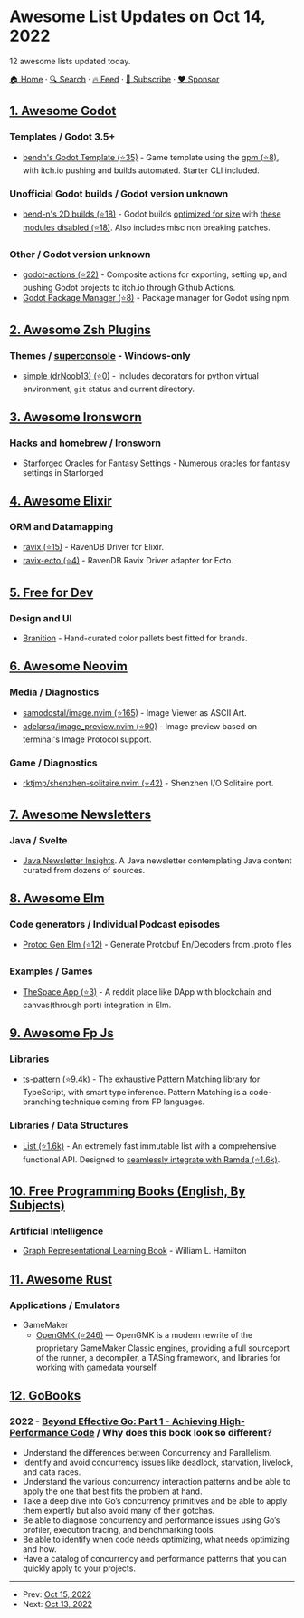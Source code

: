 # Awesome List Updates on Oct 14, 2022

12 awesome lists updated today.

[🏠 Home](/README.md) · [🔍 Search](https://www.trackawesomelist.com/search/) · [🔥 Feed](https://www.trackawesomelist.com/rss.xml) · [📮 Subscribe](https://trackawesomelist.us17.list-manage.com/subscribe?u=d2f0117aa829c83a63ec63c2f&id=36a103854c) · [❤️  Sponsor](https://github.com/sponsors/theowenyoung)



## [1. Awesome Godot](/content/godotengine/awesome-godot/README.md)

### Templates / Godot 3.5+

*   [bendn's Godot Template (⭐35)](https://github.com/bend-n/godot-template) - Game template using the [gpm (⭐8)](https://github.com/you-win/godot-package-manager), with itch.io pushing and builds automated. Starter CLI included.

### Unofficial Godot builds / Godot version unknown

*   [bend-n's 2D builds (⭐18)](https://github.com/bend-n/godot-builds) - Godot builds [optimized for size](https://docs.godotengine.org/en/stable/development/compiling/optimizing_for_size.html) with [these modules disabled (⭐18)](https://github.com/bend-n/godot-builds/blob/main/.github/2d-build-modules.py). Also includes misc non breaking patches.

### Other / Godot version unknown

*   [godot-actions (⭐22)](https://github.com/bend-n/godot-actions) - Composite actions for exporting, setting up, and pushing Godot projects to itch.io through Github Actions.
*   [Godot Package Manager (⭐8)](https://github.com/you-win/godot-package-manager) - Package manager for Godot using npm.

## [2. Awesome Zsh Plugins](/content/unixorn/awesome-zsh-plugins/README.md)

### Themes / [superconsole](https://github.com/alexchmykhalo/superconsole) - Windows-only

*   [simple (drNoob13) (⭐0)](https://github.com/drNoob13/SimpleZshTheme/) - Includes decorators for python virtual environment, `git` status and current directory.

## [3. Awesome Ironsworn](/content/Billiam/awesome-ironsworn/README.md)

### Hacks and homebrew / Ironsworn

*   [Starforged Oracles for Fantasy Settings](https://www.patreon.com/posts/starforged-for-73094405) - Numerous oracles for fantasy settings in Starforged

## [4. Awesome Elixir](/content/h4cc/awesome-elixir/README.md)

### ORM and Datamapping

*   [ravix (⭐15)](https://github.com/YgorCastor/ravix) - RavenDB Driver for Elixir.
*   [ravix-ecto (⭐4)](https://github.com/YgorCastor/ravix-ecto) - RavenDB Ravix Driver adapter for Ecto.

## [5. Free for Dev](/content/ripienaar/free-for-dev/README.md)

### Design and UI

*   [Branition](https://branition.com/colors) - Hand-curated color pallets best fitted for brands.

## [6. Awesome Neovim](/content/rockerBOO/awesome-neovim/README.md)

### Media / Diagnostics

*   [samodostal/image.nvim (⭐165)](https://github.com/samodostal/image.nvim) - Image Viewer as ASCII Art.
*   [adelarsq/image\_preview.nvim (⭐90)](https://github.com/adelarsq/image_preview.nvim) - Image preview based on terminal's Image Protocol support.

### Game / Diagnostics

*   [rktjmp/shenzhen-solitaire.nvim (⭐42)](https://github.com/rktjmp/shenzhen-solitaire.nvim) - Shenzhen I/O Solitaire port.

## [7. Awesome Newsletters](/content/zudochkin/awesome-newsletters/README.md)

### Java / Svelte

*   [Java Newsletter Insights](https://curatedjava.com/java-weekly-newsletter/). A Java newsletter contemplating Java content curated from dozens of sources.

## [8. Awesome Elm](/content/sporto/awesome-elm/README.md)

### Code generators / Individual Podcast episodes

*   [Protoc Gen Elm (⭐12)](https://github.com/andreasewering/protoc-gen-elm) - Generate Protobuf En/Decoders from .proto files

### Examples / Games

*   [TheSpace App (⭐3)](https://github.com/thematters/thespace-app) - A reddit place like DApp with blockchain and canvas(through port) integration in Elm.

## [9. Awesome Fp Js](/content/stoeffel/awesome-fp-js/README.md)

### Libraries

*   [ts-pattern (⭐9.4k)](https://github.com/gvergnaud/ts-pattern) - The exhaustive Pattern Matching library for TypeScript, with smart type inference. Pattern Matching is a code-branching technique coming from FP languages.

### Libraries / Data Structures

*   [List (⭐1.6k)](https://github.com/funkia/list) - An extremely fast immutable list with a comprehensive functional API. Designed to [seamlessly integrate with Ramda (⭐1.6k)](https://github.com/funkia/list#seamless-ramda-integration).

## [10. Free Programming Books (English, By Subjects)](/content/EbookFoundation/free-programming-books/books/free-programming-books-subjects/README.md)

### Artificial Intelligence

*   [Graph Representational Learning Book](https://www.cs.mcgill.ca/~wlh/grl_book/) - William L. Hamilton

## [11. Awesome Rust](/content/rust-unofficial/awesome-rust/README.md)

### Applications / Emulators

*   GameMaker
    *   [OpenGMK (⭐246)](https://github.com/OpenGMK/OpenGMK) — OpenGMK is a modern rewrite of the proprietary GameMaker Classic engines, providing a full sourceport of the runner, a decompiler, a TASing framework, and libraries for working with gamedata yourself.

## [12. GoBooks](/content/dariubs/GoBooks/README.md)

### 2022 - [Beyond Effective Go: Part 1 - Achieving High-Performance Code](https://coreyscott.dev/book/) / Why does this book look so different?

*   Understand the differences between Concurrency and Parallelism.
*   Identify and avoid concurrency issues like deadlock, starvation, livelock, and data races.
*   Understand the various concurrency interaction patterns and be able to apply the one that best fits the problem at hand.
*   Take a deep dive into Go’s concurrency primitives and be able to apply them expertly but also avoid many of their gotchas.
*   Be able to diagnose concurrency and performance issues using Go’s profiler, execution tracing, and benchmarking tools.
*   Be able to identify when code needs optimizing, what needs optimizing and how.
*   Have a catalog of concurrency and performance patterns that you can quickly apply to your projects.

---

- Prev: [Oct 15, 2022](/content/2022/10/15/README.md)
- Next: [Oct 13, 2022](/content/2022/10/13/README.md)